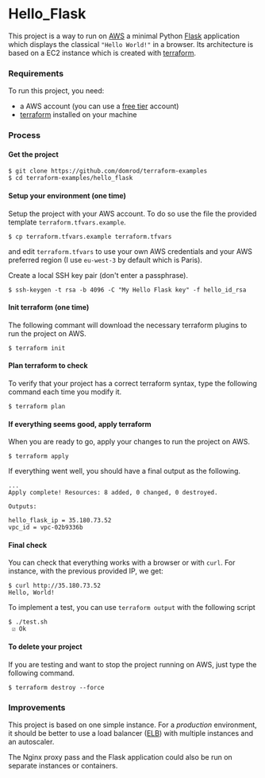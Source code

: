 # Hello_Flask
This project is a way to run on <a href="https://aws.amazon.com/" target="_blank">AWS</a> a minimal Python <a href="http://flask.pocoo.org/docs/0.12/quickstart/" target="_blank">Flask</a> application which displays the classical `"Hello World!"` in a browser. Its architecture is based on a  EC2 instance which is created with <a href="https://terraform.io" target="_blank">terraform</a>.

### Requirements

To run this project, you need:
- a AWS account (you can use a <a href="https://aws.amazon.com/free/" target="_blank">free tier</a> account)
- <a href="https://www.terraform.io/downloads.html" target="_blank">terraform</a> installed on your machine

### Process

#### Get the project

```
$ git clone https://github.com/domrod/terraform-examples
$ cd terraform-examples/hello_flask
```

#### Setup your environment (one time) 

Setup the project with your AWS account. To do so use the file the provided template `terraform.tfvars.example`.

```
$ cp terraform.tfvars.example terraform.tfvars
```

and edit `terraform.tfvars` to use your own AWS credentials and your AWS preferred region (I use `eu-west-3` by default which is Paris).

Create a local SSH key pair (don't enter a passphrase).

```
$ ssh-keygen -t rsa -b 4096 -C "My Hello Flask key" -f hello_id_rsa
```

#### Init terraform (one time)

The following commant will download the necessary terraform plugins to run the project on AWS.

```
$ terraform init
```

#### Plan terraform to check
To verify that your project has a correct terraform syntax, type the following command each time you modify it.

```
$ terraform plan
```

#### If everything seems good, apply terraform

When you are ready to go, apply your changes to run the project on AWS.

```
$ terraform apply
```

If everything went well, you should have a final output as the following.
```
...
Apply complete! Resources: 8 added, 0 changed, 0 destroyed.

Outputs:

hello_flask_ip = 35.180.73.52
vpc_id = vpc-02b9336b

```

#### Final check

You can check that everything works with a browser or with `curl`. For instance, with the previous provided IP, we get:

```
$ curl http://35.180.73.52
Hello, World!
```  

To implement a test, you can use `terraform output` with the following script
```
$ ./test.sh
 ☑ Ok
```

#### To delete your project

If you are testing and want to stop the project running on AWS, just type the following command.


```
$ terraform destroy --force
```

### Improvements

This project is based on one simple instance. For a *production* environment, it should be better to use a load balancer (<a href="https://aws.amazon.com/elasticloadbalancing/" target="_blank">ELB</a>) with multiple instances and an autoscaler. 

The Nginx proxy pass and the Flask application could also be run on separate instances or containers.